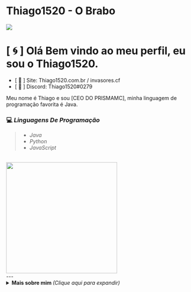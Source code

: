 # Thiago1520 - O Brabo

<p>
<img src= "https://blog.cod3r.com.br/wp-content/uploads/2020/10/Code-Photography-Images-08-950x500.jpg"/>
</p>

# [ 🌀 ] Olá Bem vindo ao meu perfil, eu sou o Thiago1520.


- [ 📌 ] Site: Thiago1520.com.br / invasores.cf
- [ 💬 ] Discord: Thiago1520#0279


Meu nome é Thiago e sou [CEO DO PRISMAMC], minha linguagem de programação favorita é Java.

<h3>💻 <em>Linguagens De Programação</em></h3>
<blockquote>
  <ul>
    <li><em>Java</em></li>
    <li><em>Python</em></li>
    <li><em>JavaScript</em></li>
  </ul>
</blockquote>

<br>

<img src="https://media0.giphy.com/media/26tn33aiTi1jkl6H6/giphy.gif" width="300">

</br>
---

<details>
  <summary> <b> Mais sobre mim </b> <i>(Clique aqui para expandir)</i> </summary>
  <br>
<li><em>Me Adiciona no Discord Que Te Conto Mais Sobre Mim!</em></li>
    </a>
  </p>
